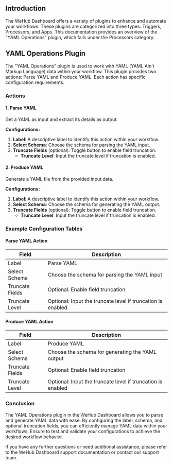 
## Introduction
The WeHub Dashboard offers a variety of plugins to enhance and automate your workflows. These plugins are categorized into three types: Triggers, Processors, and Apps. This documentation provides an overview of the "YAML Operations" plugin, which falls under the Processors category.

## YAML Operations Plugin
The "YAML Operations" plugin is used to work with YAML (YAML Ain't Markup Language) data within your workflow. This plugin provides two actions: Parse YAML and Produce YAML. Each action has specific configuration requirements.

### Actions

#### 1. Parse YAML
Get a YAML as input and extract its details as output.

**Configurations:**
1. **Label**: A descriptive label to identify this action within your workflow.
2. **Select Schema**: Choose the schema for parsing the YAML input.
3. **Truncate Fields** (optional): Toggle button to enable field truncation.
   - **Truncate Level**: Input the truncate level if truncation is enabled.

#### 2. Produce YAML
Generate a YAML file from the provided input data.

**Configurations:**
1. **Label**: A descriptive label to identify this action within your workflow.
2. **Select Schema**: Choose the schema for generating the YAML output.
3. **Truncate Fields** (optional): Toggle button to enable field truncation.
   - **Truncate Level**: Input the truncate level if truncation is enabled.

### Example Configuration Tables

#### Parse YAML Action
| Field                | Description                                            |
|----------------------|--------------------------------------------------------|
| Label                | Parse YAML                                             |
| Select Schema        | Choose the schema for parsing the YAML input           |
| Truncate Fields      | Optional: Enable field truncation                      |
| Truncate Level       | Optional: Input the truncate level if truncation is enabled|

#### Produce YAML Action
| Field                | Description                                            |
|----------------------|--------------------------------------------------------|
| Label                | Produce YAML                                           |
| Select Schema        | Choose the schema for generating the YAML output       |
| Truncate Fields      | Optional: Enable field truncation                      |
| Truncate Level       | Optional: Input the truncate level if truncation is enabled|

### Conclusion
The YAML Operations plugin in the WeHub Dashboard allows you to parse and generate YAML data with ease. By configuring the label, schema, and optional truncation fields, you can efficiently manage YAML data within your workflows. Ensure to test and validate your configurations to achieve the desired workflow behavior.

If you have any further questions or need additional assistance, please refer to the WeHub Dashboard support documentation or contact our support team.
